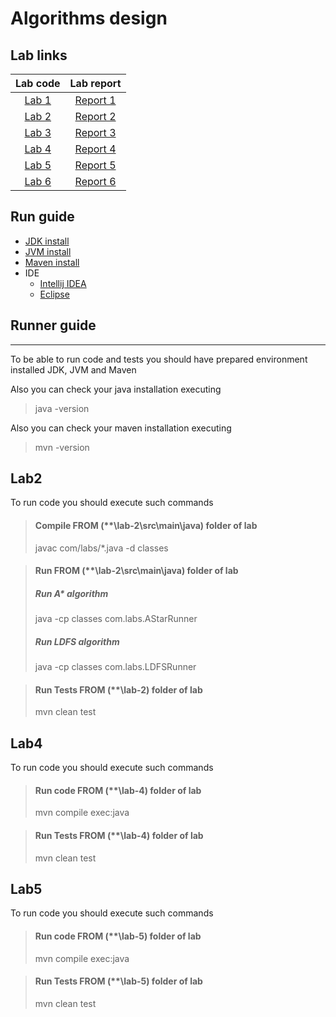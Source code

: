 # Algorithms design

## Lab links
| Lab code  |  Lab report  |
|:---------:|:------------:|
| [Lab 1](lab-1) | [Report 1](lab-1/lr1_report.pdf) |
| [Lab 2](lab-2) | [Report 2](lab-2/lr2_report.pdf) |
| [Lab 3](lab-3) | [Report 3](lab-3/lr3_report.pdf) |
| [Lab 4](lab-4) | [Report 4](lab-4/lr4_report.pdf) |
| [Lab 5](lab-5) | [Report 5](lab-5/lr5_report.pdf) |
| [Lab 6](lab-6) | [Report 6](lab-6/lr6_report.pdf) |

## Run guide
* [JDK install](https://phoenixnap.com/kb/install-java-windows)
* [JVM install](https://www.java.com/en/download/manual.jsp)
* [Maven install](https://mkyong.com/maven/how-to-install-maven-in-windows)
* IDE
  * [Intellij IDEA](https://www.jetbrains.com/idea/download/)
  * [Eclipse](https://www.eclipse.org/downloads/)

## Runner guide
_________________  
To be able to run code and tests you should have prepared environment installed JDK, JVM and Maven  

Also you can check your java installation executing
> java -version


Also you can check your maven installation executing
> mvn -version


## Lab2
To run code you should execute such commands
> #### Compile  FROM (**\lab-2\src\main\java) folder of lab
>  javac com/labs/*.java -d classes

> #### Run  FROM (**\lab-2\src\main\java) folder of lab
> ##### Run A* algorithm
>  java -cp classes com.labs.AStarRunner
> ##### Run LDFS algorithm
>  java -cp classes com.labs.LDFSRunner

> #### Run Tests  FROM (**\lab-2) folder of lab
>  mvn clean test

## Lab4
To run code you should execute such commands
> #### Run code  FROM (**\lab-4) folder of lab
>  mvn compile exec:java

> #### Run Tests  FROM (**\lab-4) folder of lab
>  mvn clean test

## Lab5
To run code you should execute such commands

> #### Run code  FROM (**\lab-5) folder of lab
>  mvn compile exec:java

> #### Run Tests  FROM (**\lab-5) folder of lab
>  mvn clean test
